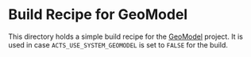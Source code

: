 # Build Recipe for GeoModel

This directory holds a simple build recipe for the
[GeoModel](https://gitlab.cern.ch/GeoModelDev/GeoModel) project. It is used
 in case `ACTS_USE_SYSTEM_GEOMODEL` is set to `FALSE` for the build.